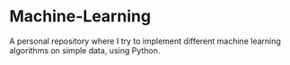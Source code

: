 # Machine-Learning

A personal repository where I try to implement different machine learning algorithms on simple data, using Python.
